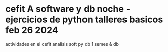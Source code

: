 # cefit A software y db noche - ejercicios de python talleres basicos feb 26 2024
actividades en el cefit analisis soft py db 1 semes &amp; db
